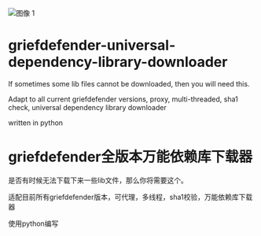 ![图像 1](https://user-images.githubusercontent.com/45003538/185795641-18ee84b2-ef28-43bc-a70c-8aa3b46b39e9.jpg)
# griefdefender-universal-dependency-library-downloader

If sometimes some lib files cannot be downloaded, then you will need this.

Adapt to all current griefdefender versions, proxy, multi-threaded, sha1 check, universal dependency library downloader

written in python

# griefdefender全版本万能依赖库下载器

是否有时候无法下载下来一些lib文件，那么你将需要这个。

适配目前所有griefdefender版本，可代理，多线程，sha1校验，万能依赖库下载器

使用python编写
